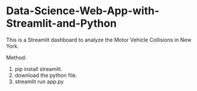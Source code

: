 # Data-Science-Web-App-with-Streamlit-and-Python
This is a Streamlit dashboard to analyze the Motor Vehicle Collisions in New York.

Method:

1. pip install streamlit.
2. download the python file.
3. streamlit run app.py
